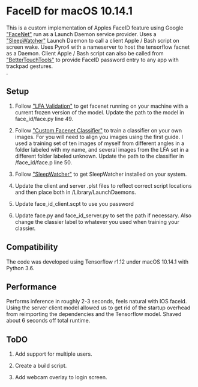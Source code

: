 # FaceID for macOS 10.14.1


This is a custom implementation of Apples FaceID feature using Google ["FaceNet"](https://github.com/davidsandberg/facenet) run as a Launch Daemon service provider. Uses a ["SleepWatcher"](https://www.bernhard-baehr.de) Launch Daemon to call a client Apple / Bash script on screen wake. Uses Pyro4 with a nameserver to host the tensorflow facnet as a Daemon. Client Apple / Bash script can also be called from ["BetterTouchTools"](https://folivora.ai) to provide FaceID password entry to any app with trackpad gestures.  
. 


## Setup

1) Follow ["LFA Validation"](https://github.com/davidsandberg/facenet/wiki/Validate-on-lfw) to get facenet running on your machine with a current frozen version of the model. Update the path to the model in face_id/face.py line 49.

2) Follow ["Custom Facenet Classifier"](https://github.com/davidsandberg/facenet/wiki/Train-a-classifier-on-own-images) to train a classifier on your own images. For you will need to align you images using the first guide. I used a training set of ten images of myself from different angles in a folder labeled with my name, and several images from the LFA set in a different folder labeled unknown. Update the path to the classifier in /face_id/face.p line 50.

3) Follow ["SleepWatcher"](https://www.kodiakskorner.com/log/258) to get SleepWatcher installed on your system.

4) Update the client and server .plst files to reflect correct script locations and then place both in /Library/LaunchDaemons.

5) Update face_id_client.scpt to use you password

6) Update face.py and face_id_server.py to set the path if necessary. Also change the classier label to whatever you used when training your classier. 

## Compatibility
The code was developed using Tensorflow r1.12 under macOS 10.14.1 with Python 3.6. 


## Performance
Performs inference in roughly 2-3 seconds, feels natural with IOS faceid. Using the server client model allowed us to get rid of the startup overhead from reimporting the dependencies and the Tensorflow model. Shaved about 6 seconds off total runtime.


## ToDO
1) Add support for multiple users.

2) Create a build script.

3) Add webcam overlay to login screen.